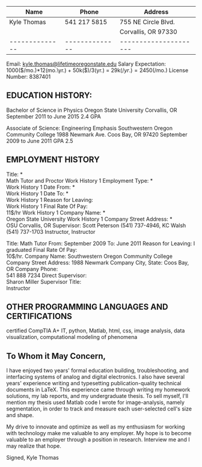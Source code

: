 | Name         | Phone        | Address             |
|--------------|--------------|---------------------| 
| Kyle Thomas  | 541 217 5815 | 755 NE Circle Blvd. |
|              |              | Corvallis, OR 97330 |
|--------------|--------------|---------------------|

Email:
kyle.thomas@lifetimeoregonstate.edu
Salary Expectation:
1000($/mo.)*12(mo.\yr.) + 50k($)/3(yr.)
= 29k($/yr.)
= 2450($/mo.)
License Number:
8387401

EDUCATION HISTORY:
------------------
Bachelor of Science in Physics
Oregon State University
Corvallis, OR
September 2011 to June 2015
2.4 GPA

Associate of Science: Engineering Emphasis
Southwestern Oregon Community College
1988 Newmark Ave.
Coos Bay, OR 97420
September 2009 to June 2011
GPA 2.5

EMPLOYMENT HISTORY
------------------
Title: *	
Math Tutor and Proctor
Work History 1 Employment Type: *	
Work History 1 Date From: *	 
Work History 1 Date To: *	 
Work History 1 Reason for Leaving:	
Work History 1 Final Rate Of Pay:	
11$/hr
Work History 1 Company Name: *	
Oregon State University
Work History 1 Company Street Address: *	
OSU
Corvallis, OR
Supervisor:	
Scott Peterson (541) 737-4946, KC Walsh (541) 737-1703
Instructor,     Instructor


Title:
Math Tutor
From:
September 2009
To:
June 2011
Reason for Leaving:
I graduated
Final Rate Of Pay:	
10$/hr.
Company Name:
Southwestern Oregon Community College
Company Street Address:
1988 Newmark
Company City, State:
Coos Bay, OR
Company Phone:	
541 888 7234
Direct Supervisor:	
Sharon Miller
Supervisor Title:	
Instructor


OTHER PROGRAMMING LANGUAGES AND CERTIFICATIONS
----------------------------------------------
certified CompTIA A+ IT, python, Matlab, html, css, image analysis, data visualization, computational modeling of phenomena

To Whom it May Concern,
-----------------------
I have enjoyed two years' formal education building, troubleshooting, and interfacing systems of analog and digital electronics. I also have several years' experience writing and typesetting publication-quality technical documents in LaTeX. This experience came through writing my homework solutions, my lab reports, and my undergraduate thesis. To sell myself, I'll mention my thesis used Matlab code I wrote for image-analysis, namely segmentation, in order to track and measure each user-selected cell's size and shape.

My drive to innovate and optimize as well as my enthusiasm for working with technology make me valuable to any employer. My hope is to become valuable to an employer through a position in research. Interview me and I may realize that hope.

Signed,
Kyle Thomas
